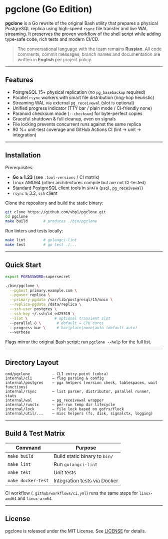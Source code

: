 # pgclone (Go Edition)

**pgclone** is a Go rewrite of the original Bash utility that prepares a physical PostgreSQL replica using high-speed `rsync` file transfer and live WAL streaming.  It preserves the proven workflow of the shell script while adding type-safe code, rich tests and modern CI/CD.

> The conversational language with the team remains **Russian**.  All code comments, commit messages, branch names and documentation are written in **English** per project policy.

---

## Features

* PostgreSQL 15+ physical replication (no `pg_basebackup` required)
* Parallel `rsync` workers with smart file distribution (ring-hop heuristic)
* Streaming WAL via external `pg_receivewal` (slot is optional)
* Unified progress indicator (TTY bar / plain mode / CI-friendly none)
* Paranoid checksum mode (`--checksum`) for byte-perfect copies
* Graceful shutdown & full cleanup, even on signals
* File locking prevents concurrent runs against the same replica
* 90 %+ unit-test coverage and GitHub Actions CI (lint → unit → integration)

---

## Installation

Prerequisites:

* **Go ≥ 1.23** (see `.tool-versions` / CI matrix)
* Linux AMD64 (other architectures compile but are not CI-tested)
* Standard PostgreSQL client tools in `$PATH` (`psql`, `pg_receivewal`)
* `rsync` ≥ 3.2, `ssh` client

Clone the repository and build the static binary:

```bash
git clone https://github.com/vbp1/pgclone.git
cd pgclone
make build       # produces ./bin/pgclone
```

Run linters and tests locally:

```bash
make lint        # golangci-lint
make test        # go test ./...
```

---

## Quick Start

```bash
export PGPASSWORD=supersecret

./bin/pgclone \
  --pghost primary.example.com \
  --pguser replica \
  --primary-pgdata /var/lib/postgresql/15/main \
  --replica-pgdata /data/replica \
  --ssh-user postgres \
  --ssh-key ~/.ssh/id_ed25519 \
  --slot \            # optional transient slot
  --parallel 8 \       # default = CPU cores
  --progress bar \     # bar|plain|none|auto (default auto)
  --verbose
```

Flags mirror the original Bash script; run `pgclone --help` for the full list.

---

## Directory Layout

```text
cmd/pgclone          – CLI entry-point (cobra)
internal/cli         – flag parsing & config
internal/postgres    – pgx helpers (version check, tablespaces, wait functions)
internal/rsync       – list parser, distributor, parallel runner, stats
internal/wal         – pg_receivewal wrapper
internal/runctx      – per-run temp dir lifecycle
internal/lock        – file lock based on gofrs/flock
internal/util/...    – misc helpers (fs, disk, signalctx, logging)
```

---

## Build & Test Matrix

| Command                | Purpose                          |
|------------------------|----------------------------------|
| `make build`           | Build static binary to `bin/`    |
| `make lint`            | Run `golangci-lint`              |
| `make test`            | Unit tests                       |
| `make docker-test`     | Integration tests via Docker     |

CI workflow (`.github/workflows/ci.yml`) runs the same steps for `linux-amd64` and `linux-arm64`.

---

## License

pgclone is released under the MIT License.  See [LICENSE](./LICENSE) for details. 